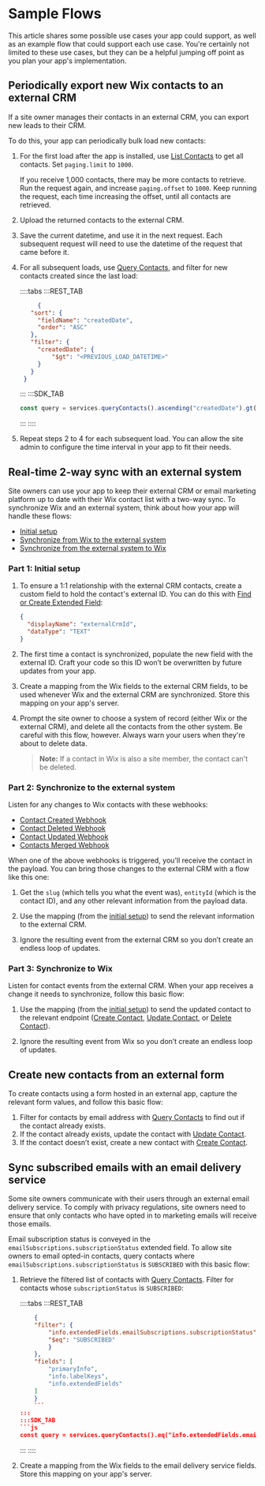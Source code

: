 # Sample Flows

This article shares some possible use cases your app could support,
as well as an example flow that could support each use case.
You're certainly not limited to these use cases,
but they can be a helpful jumping off point
as you plan your app's implementation.

## Periodically export new Wix contacts to an external CRM

If a site owner manages their contacts in an external CRM,
you can export new leads to their CRM.

To do this, your app can periodically bulk load new contacts:

1. For the first load after the app is installed, use
    [List Contacts][list-contacts] to get all contacts.
    Set `paging.limit` to `1000`.

    If you receive 1,000 contacts, there may be more contacts to retrieve.
    Run the request again, and increase `paging.offset` to `1000`.
    Keep running the request, each time increasing the offset,
    until all contacts are retrieved.

2. Upload the returned contacts to the external CRM.

3. Save the current datetime, and use it in the next request.
    Each subsequent request will need to use the datetime
    of the request that came before it.

4. For all subsequent loads, use [Query Contacts][query-contacts],
    and filter for new contacts created since the last load:

   ::::tabs
   :::REST_TAB
   ```json
        {
      "sort": {
        "fieldName": "createdDate",
        "order": "ASC"
      },
      "filter": {
        "createdDate": {
            "$gt": "<PREVIOUS_LOAD_DATETIME>"
        }
      }
    }
      ```
   :::
   :::SDK_TAB
   ```js
   const query = services.queryContacts().ascending("createdDate").gt("createdDate", "<PREVIOUS_LOAD_DATETIME>");
   ```
   :::
   ::::

5. Repeat steps 2 to 4 for each subsequent load.
    You can allow the site admin to configure the time interval in your app
    to fit their needs.

## Real-time 2-way sync with an external system

Site owners can use your app
to keep their external CRM or email marketing platform up to date
with their Wix contact list with a two-way sync.
To synchronize Wix and an external system,
think about how your app will handle these flows:

- [Initial setup][initial-setup]
- [Synchronize from Wix to the external system][sync-to-external]
- [Synchronize from the external system to Wix][sync-to-wix]

### Part 1: Initial setup

1. To ensure a 1:1 relationship with the external CRM contacts,
    create a custom field to hold the contact's external ID.
    You can do this with
    [Find or Create Extended Field][find-create-field]:

    ```json
    {
      "displayName": "externalCrmId",
      "dataType": "TEXT"
    }
    ```

2. The first time a contact is synchronized,
    populate the new field with the external ID.
    Craft your code so this ID won’t be overwritten
    by future updates from your app.

3. Create a mapping from the Wix fields to the external CRM fields,
    to be used whenever Wix and the external CRM are synchronized.
    Store this mapping on your app's server.

4. Prompt the site owner to choose a system of record
    (either Wix or the external CRM),
    and delete all the contacts from the other system.
    Be careful with this flow, however.
    Always warn your users when they're about to delete data.

    > **Note:**
    > If a contact in Wix is also a site member, the contact can't be deleted.

### Part 2: Synchronize to the external system

Listen for any changes to Wix contacts with these webhooks:

- [Contact Created Webhook][hook-contact-created]
- [Contact Deleted Webhook][hook-contact-deleted]
- [Contact Updated Webhook][hook-contact-updated]
- [Contacts Merged Webhook][hook-contacts-merged]

When one of the above webhooks is triggered,
you'll receive the contact in the payload.
You can bring those changes to the external CRM with a flow like this one:

1. Get the `slug` (which tells you what the event was),
    `entityId` (which is the contact ID),
    and any other relevant information from the payload data.

2. Use the mapping (from the [initial setup][initial-setup])
    to send the relevant information to the external CRM.

3. Ignore the resulting event from the external CRM
    so you don’t create an endless loop of updates.

### Part 3: Synchronize to Wix

Listen for contact events from the external CRM.
When your app receives a change it needs to synchronize,
follow this basic flow:

1. Use the mapping (from the [initial setup][initial-setup])
    to send the updated contact to the relevant endpoint
    ([Create Contact][create-contact], [Update Contact][delete-contact],
    or [Delete Contact][update-contact]).

2. Ignore the resulting event from Wix
    so you don’t create an endless loop of updates.

## Create new contacts from an external form

To create contacts using a form hosted in an external app,
capture the relevant form values, and follow this basic flow:

1. Filter for contacts by email address
    with [Query Contacts][query-contacts]
    to find out if the contact already exists.
2. If the contact already exists,
    update the contact with
    [Update Contact][update-contact].
3. If the contact doesn’t exist,
    create a new contact with
    [Create Contact][create-contact].

## Sync subscribed emails with an email delivery service

Some site owners communicate with their users
through an external email delivery service.
To comply with privacy regulations,
site owners need to ensure that only contacts
who have opted in to marketing emails will receive those emails.

Email subscription status is conveyed in the
`emailSubscriptions.subscriptionStatus` extended field.
To allow site owners to email opted-in contacts,
query contacts where `emailSubscriptions.subscriptionStatus` is `SUBSCRIBED`
with this basic flow:

1. Retrieve the filtered list of contacts with [Query Contacts][query-contacts].
    Filter for contacts whose `subscriptionStatus` is `SUBSCRIBED`:

    ::::tabs
   :::REST_TAB
    ```json
        {
        "filter": {
            "info.extendedFields.emailSubscriptions.subscriptionStatus": {
            "$eq": "SUBSCRIBED"
            }
        },
        "fields": [
            "primaryInfo",
            "info.labelKeys",
            "info.extendedFields"
        ]
        }
        ```
   :::
   :::SDK_TAB
   ```js
   const query = services.queryContacts().eq("info.extendedFields.emailSubscriptions.subscriptionStatus", "SUBSCRIBED");
   ```
   :::
   ::::

2. Create a mapping from the Wix fields to the email delivery service fields.
    Store this mapping on your app's server.

[list-contacts]: https://dev.wix.com/api/rest/contacts/contacts/contacts-v4/list-contacts
[query-contacts]: https://dev.wix.com/api/rest/contacts/contacts/contacts-v4/query-contacts
[find-create-field]: https://dev.wix.com/api/rest/contacts/extended-fields/find-or-create-extended-field
[create-contact]: https://dev.wix.com/api/rest/contacts/contacts/contacts-v4/create-contact
[delete-contact]: https://dev.wix.com/api/rest/contacts/contacts/contacts-v4/delete-contact
[update-contact]: https://dev.wix.com/api/rest/contacts/contacts/contacts-v4/update-contact

[hook-contact-created]: https://dev.wix.com/api/rest/contacts/contacts/contacts-v4/contact-created-webhook
[hook-contact-deleted]: https://dev.wix.com/api/rest/contacts/contacts/contacts-v4/contact-deleted-webhook
[hook-contact-updated]: https://dev.wix.com/api/rest/contacts/contacts/contacts-v4/contact-updated-webhook
[hook-contacts-merged]: https://dev.wix.com/api/rest/contacts/contacts/contacts-v4/contact-merged-webhook

[initial-setup]: #part-1-initial-setup
[sync-to-external]: #part-2-synchronize-to-the-external-system
[sync-to-wix]: #part-3-synchronize-to-wix
